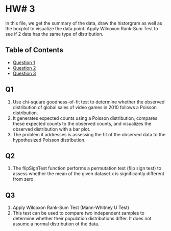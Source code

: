 # HW# 3 

In this file, we get the summary of the data, draw the historgram as well as the boxplot to visualize the data point. Apply Wilcoxon Rank-Sum Test to see if 2 data has the same type of distribution. 


## Table of Contents

- [Question 1](#Q1)
- [Question 2](#Q2)
- [Question 3](#Q3)

## Q1

1. Use chi-square goodness-of-fit test to determine whether the observed distribution of global sales of video games in 2010 follows a Poisson distribution.
2. It generates expected counts using a Poisson distribution, compares these expected counts to the observed counts, and visualizes the observed distribution with a bar plot. 
3. The problem it addresses is assessing the fit of the observed data to the hypothesized Poisson distribution.

## Q2
1. The flipSignTest function performs a permutation test (flip sign test) to assess whether the mean of the given dataset x is significantly different from zero.


## Q3
1. Apply Wilcoxon Rank-Sum Test (Mann-Whitney U Test)
2. This test can be used to compare two independent samples to determine whether their population distributions differ. It does not assume a normal distribution of the data.